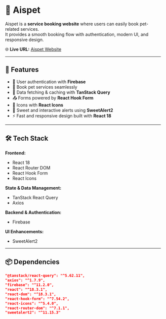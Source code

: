 # 🐾 Aispet

Aispet is a **service booking website** where users can easily book pet-related services.  
It provides a smooth booking flow with authentication, modern UI, and responsive design.  

🌐 **Live URL:** [Aispet Website](https://aispet-d5792.web.app/)

---

## 🚀 Features

- 🔐 User authentication with **Firebase**
- 📅 Book pet services seamlessly
- 📡 Data fetching & caching with **TanStack Query**
- 📤 Forms powered by **React Hook Form**
- 🎨 Icons with **React Icons**
- 🔔 Sweet and interactive alerts using **SweetAlert2**
- ⚡ Fast and responsive design built with **React 18**

---

## 🛠️ Tech Stack

**Frontend:**
- React 18
- React Router DOM
- React Hook Form
- React Icons

**State & Data Management:**
- TanStack React Query
- Axios

**Backend & Authentication:**
- Firebase

**UI Enhancements:**
- SweetAlert2

---

## 📦 Dependencies

```json
"@tanstack/react-query": "^5.62.11",
"axios": "^1.7.9",
"firebase": "^11.2.0",
"react": "^18.3.1",
"react-dom": "^18.3.1",
"react-hook-form": "^7.54.2",
"react-icons": "^5.4.0",
"react-router-dom": "^7.1.1",
"sweetalert2": "^11.15.3"
